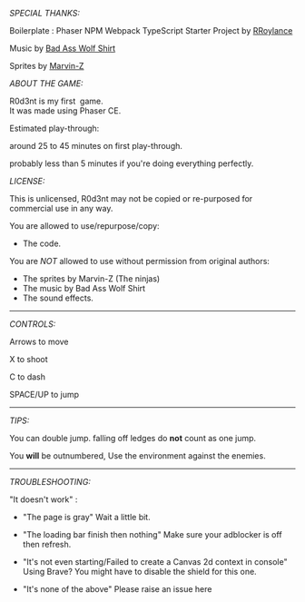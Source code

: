 _SPECIAL THANKS:_

Boilerplate : Phaser NPM Webpack TypeScript Starter Project by [RRoylance](https://github.com/rroylance)

Music by [Bad Ass Wolf Shirt](https://badasswolfshirt.com/)

Sprites by [Marvin-Z](https://marvin-z.itch.io/spriter-animations)


_ABOUT THE GAME:_  

R0d3nt is my first  game.  
It was made using Phaser CE. 

Estimated play-through: 

around 25 to 45 minutes on first play-through.

probably less than 5 minutes if you're doing everything perfectly.

_LICENSE:_

This is unlicensed, R0d3nt may not be copied or re-purposed for commercial use in any way.

You are allowed to use/repurpose/copy:
- The code.

You are *NOT* allowed to use without permission from original authors:
- The sprites by Marvin-Z (The ninjas)
- The music by Bad Ass Wolf Shirt
- The sound effects.

--------

_CONTROLS:_

Arrows to move

X to shoot

C to dash

SPACE/UP to jump

--------

_TIPS:_

You can double jump. falling off ledges do **not** count as one jump.

You **will** be outnumbered, Use the environment against the enemies.

--------

_TROUBLESHOOTING:_

"It doesn't work" :

- "The page is gray" Wait a little bit.

- "The loading bar finish then nothing" Make sure your adblocker is off then refresh.

- "It's not even starting/Failed to create a Canvas 2d context in console" Using Brave? You might have to disable the shield for this one.

- "It's none of the above" Please raise an issue here
